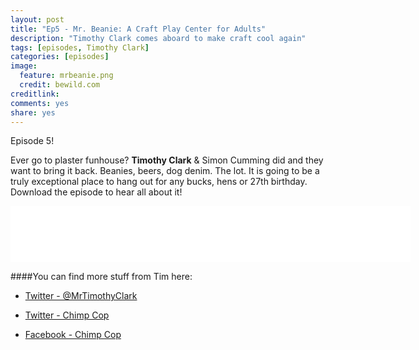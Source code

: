 ```yaml
---
layout: post
title: "Ep5 - Mr. Beanie: A Craft Play Center for Adults"
description: "Timothy Clark comes aboard to make craft cool again"
tags: [episodes, Timothy Clark]
categories: [episodes]
image:
  feature: mrbeanie.png
  credit: bewild.com
creditlink:
comments: yes
share: yes
---
```


Episode 5!

Ever go to plaster funhouse? **Timothy Clark** & Simon Cumming did and they want to bring it back. Beanies, beers, dog denim. The lot. It is going to be a truly exceptional place to hang out for any bucks, hens or 27th birthday. Download the episode to hear all about it!


<iframe style="border: none" src="//html5-player.libsyn.com/embed/episode/id/4606453/height/90/width/640/theme/custom/autonext/no/thumbnail/yes/autoplay/no/preload/no/no_addthis/no/direction/backward/no-cache/true/render-playlist/no/custom-color/87A93A/" height="90" width="640" scrolling="no"  allowfullscreen webkitallowfullscreen mozallowfullscreen oallowfullscreen msallowfullscreen></iframe>


####You can find more stuff from Tim here:

+ [Twitter - @MrTimothyClark](https://twitter.com/MrTimothyClark)

+ [Twitter - Chimp Cop](http://twitter.com/chimpcop)

+ [Facebook - Chimp Cop](https://www.facebook.com/chimpcop/)
